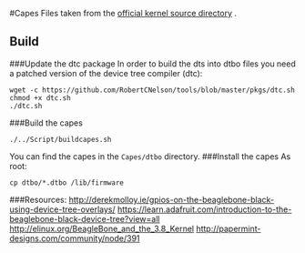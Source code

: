 #Capes
Files taken from the [official kernel source directory](https://github.com/beagleboard/linux/tree/3.8/firmware/capes) .

## Build
###Update the dtc package
In order to build the dts into dtbo files you need a patched version of the device tree compiler (dtc):

	wget -c https://github.com/RobertCNelson/tools/blob/master/pkgs/dtc.sh
	chmod +x dtc.sh
	./dtc.sh

###Build the capes

	./../Script/buildcapes.sh

You can find the capes in the `Capes/dtbo` directory.
###Install the capes
As root:

	cp dtbo/*.dtbo /lib/firmware

###Resources:
http://derekmolloy.ie/gpios-on-the-beaglebone-black-using-device-tree-overlays/
https://learn.adafruit.com/introduction-to-the-beaglebone-black-device-tree?view=all
http://elinux.org/BeagleBone_and_the_3.8_Kernel
http://papermint-designs.com/community/node/391

